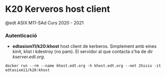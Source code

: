 # K20 Kerveros host client

@edt ASIX M11-SAd Curs 2020 - 2021

### Autenticació


 * **edtasixm11/k20:khost** host client de kerberos. Simplement amb eines kinit, klist i 
   kdestroy (no pam). El servidor al que contacta s'ha de dir *kserver.edt.org*.

```
docker run --rm --name khost.edt.org -h khost.edt.org --net 2hisix -it edtasixm11/k20:khost
```
